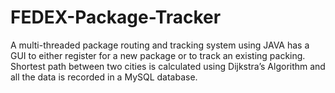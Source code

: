 # FEDEX-Package-Tracker
A multi-threaded package routing and tracking system using JAVA has a GUI to either register for a new package or to track an existing packing. Shortest path between two cities is calculated using Dijkstra’s Algorithm and all the data is recorded in a MySQL database. 
